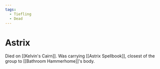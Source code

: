 ```yaml
---
tags:
  - Tiefling
  - Dead
---
```

# Astrix 

Died on [[Kelvin's Cairn]]. Was carrying [[Astrix Spellbook]], closest of the group to [[Bathroom Hammerhome]]'s body.